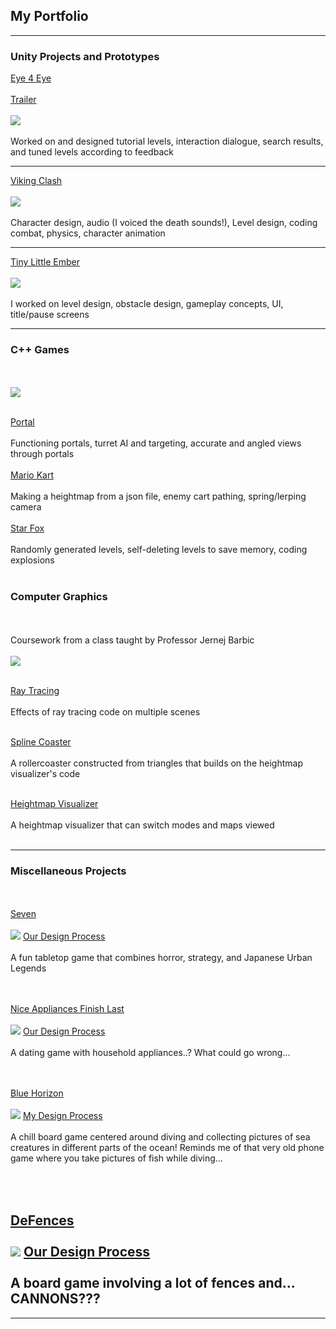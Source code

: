 ## My Portfolio

---

### Unity Projects and Prototypes

[Eye 4 Eye](https://store.steampowered.com/app/2269450/Eye_4_Eye/)
<br><br>
[Trailer](https://www.youtube.com/watch?v=Za2Sljczsjo)
<br><br>
<img src="images/e4e.jpg?raw=true"/>
<br><br>
Worked on and designed tutorial levels, interaction dialogue, search results, and tuned levels according to feedback

---
[Viking Clash](https://justin0618.itch.io/vikingclash)
<br><br>
<img src="images/clash.png?raw=true"/>
<br><br>
Character design, audio (I voiced the death sounds!), Level design, coding combat, physics, character animation

---
[Tiny Little Ember](https://justin0618.itch.io/tiny-little-ember)
<br><br>
<img src="images/ember.png?raw=true"/>
<br><br>
I worked on level design, obstacle design, gameplay concepts, UI, title/pause screens

---

### C++ Games
<br><br>
<img src="images/Linkpng.png?raw=true"/>
<br><br>

[Portal](https://youtu.be/kYGnARfE9qE)
<br><br>
Functioning portals, turret AI and targeting, accurate and angled views through portals 
<br><br>
[Mario Kart](https://youtu.be/UMQP3s2BNSU)
<br><br>
Making a heightmap from a json file, enemy cart pathing, spring/lerping camera
<br><br>
[Star Fox](https://youtu.be/LAjMe1ia4MY)
<br><br>
Randomly generated levels, self-deleting levels to save memory, coding explosions
<br><br>

### Computer Graphics
<br><br> 
Coursework from a class taught by Professor Jernej Barbic
<br><br>
<img src="images/003.jpg?raw=true"/>
<br><br>

[Ray Tracing](https://chen221.github.io/JustinsPortfolio/raytracing)
<br><br>
Effects of ray tracing code on multiple scenes
<br><br>


[Spline Coaster](https://youtu.be/Eb8QzwifDZM)
<br><br>
A rollercoaster constructed from triangles that builds on the heightmap visualizer's code
<br><br>

[Heightmap Visualizer](https://youtu.be/lvE7MpCKFfY)
<br><br>
A heightmap visualizer that can switch modes and maps viewed
<br><br>

---
### Miscellaneous Projects
<br><br>
[Seven](https://steamcommunity.com/sharedfiles/filedetails/?id=2238117522)
<br><br>
<img src="images/Seven.png?raw=true"/>
[Our Design Process](https://drive.google.com/file/d/1z8HIO-2o0i-otkeRYOliDlRViBSN0cQM/view?usp=drive_link)
<br><br>
A fun tabletop game that combines horror, strategy, and Japanese Urban Legends

<br><br>
[Nice Appliances Finish Last](https://steamcommunity.com/sharedfiles/filedetails/?id=2222831567)
<br><br>
<img src="images/Appliances.png?raw=true"/>
[Our Design Process](https://drive.google.com/drive/folders/1MTLLq6PGLPsjeJIsluGO2MXmm9yrDNak?usp=sharing)
<br><br>
A dating game with household appliances..? What could go wrong...

<br><br>
[Blue Horizon](https://steamcommunity.com/sharedfiles/filedetails/?id=2245164605)
<br><br>
<img src="images/BlueHorizon.png?raw=true"/>
[My Design Process](https://drive.google.com/drive/folders/14aqiPJw6sin3T80biDXOdL-DQTqMKW1t?usp=sharing)
<br><br>
A chill board game centered around diving and collecting pictures of sea creatures in different parts of the ocean! Reminds me of that very old phone game where you take pictures of fish while diving...

<br><br>
[DeFences](https://steamcommunity.com/sharedfiles/filedetails/?id=2258564465)
<br><br>
<img src="images/Defences.png?raw=true"/>
[Our Design Process](https://drive.google.com/drive/folders/1WiMj5pD1gRDdDMEUX8AeJqJnnH-U4LVX?usp=sharing)
<br><br>
A board game involving a lot of fences and... CANNONS???
---



---

